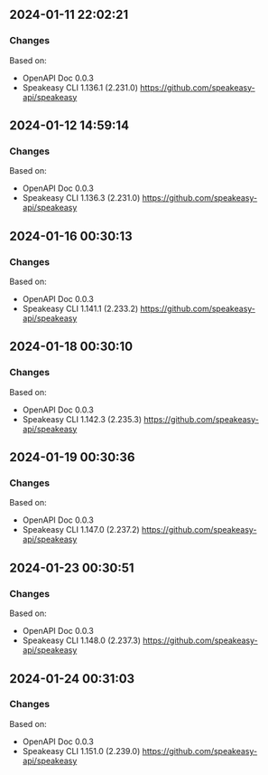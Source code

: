 

## 2024-01-11 22:02:21
### Changes
Based on:
- OpenAPI Doc 0.0.3 
- Speakeasy CLI 1.136.1 (2.231.0) https://github.com/speakeasy-api/speakeasy

## 2024-01-12 14:59:14
### Changes
Based on:
- OpenAPI Doc 0.0.3 
- Speakeasy CLI 1.136.3 (2.231.0) https://github.com/speakeasy-api/speakeasy

## 2024-01-16 00:30:13
### Changes
Based on:
- OpenAPI Doc 0.0.3 
- Speakeasy CLI 1.141.1 (2.233.2) https://github.com/speakeasy-api/speakeasy

## 2024-01-18 00:30:10
### Changes
Based on:
- OpenAPI Doc 0.0.3 
- Speakeasy CLI 1.142.3 (2.235.3) https://github.com/speakeasy-api/speakeasy

## 2024-01-19 00:30:36
### Changes
Based on:
- OpenAPI Doc 0.0.3 
- Speakeasy CLI 1.147.0 (2.237.2) https://github.com/speakeasy-api/speakeasy

## 2024-01-23 00:30:51
### Changes
Based on:
- OpenAPI Doc 0.0.3 
- Speakeasy CLI 1.148.0 (2.237.3) https://github.com/speakeasy-api/speakeasy

## 2024-01-24 00:31:03
### Changes
Based on:
- OpenAPI Doc 0.0.3 
- Speakeasy CLI 1.151.0 (2.239.0) https://github.com/speakeasy-api/speakeasy